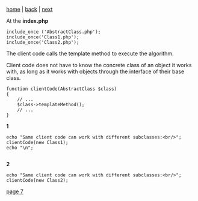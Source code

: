[home](./page01.md) | [back](./page05.md) | [next](./page07.md)

At the **index.php**


```
include_once ('AbstractClass.php');
include_once('Class1.php');
include_once('Class2.php');
```
The client code calls the template method to execute the algorithm. 

Client code does not have to know the concrete class of an object it works with, as  long as it works with objects through the interface of their base class.

```
function clientCode(AbstractClass $class)
{
    // ...
    $class->templateMethod();
    // ...
}
```
**1**
```
echo "Same client code can work with different subclasses:<br/>";
clientCode(new Class1);
echo "\n";


```

**2**
```
echo "Same client code can work with different subclasses:<br/>";
clientCode(new Class2);
```



[page 7](./page07.md)
